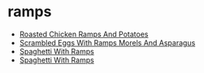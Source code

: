 # ramps

 * [Roasted Chicken Ramps And Potatoes](index/r/roasted-chicken-ramps-and-potatoes-103313.json)
 * [Scrambled Eggs With Ramps Morels And Asparagus](index/s/scrambled-eggs-with-ramps-morels-and-asparagus-352050.json)
 * [Spaghetti With Ramps](index/s/spaghetti-with-ramps-103326.json)
 * [Spaghetti With Ramps](index/s/spaghetti-with-ramps.json)
